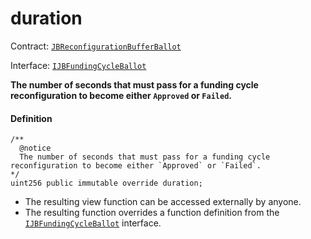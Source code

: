 # duration

Contract: [`JBReconfigurationBufferBallot`](/dev/api/v3/contracts/or-ballots/jbreconfigurationbufferballot)

Interface: [`IJBFundingCycleBallot`](/dev/api/v3/interfaces/ijbfundingcycleballot.md)

**The number of seconds that must pass for a funding cycle reconfiguration to become either `Approved` or `Failed`.**

#### Definition

```
/**
  @notice 
  The number of seconds that must pass for a funding cycle reconfiguration to become either `Approved` or `Failed`.
*/
uint256 public immutable override duration;
```

* The resulting view function can be accessed externally by anyone.
* The resulting function overrides a function definition from the [`IJBFundingCycleBallot`](/dev/api/v3/interfaces/ijbfundingcycleballot.md) interface.
